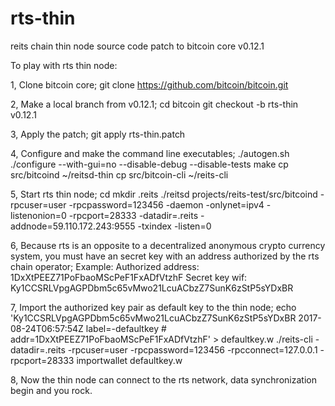 # rts-thin
reits chain thin node source code patch to bitcoin core v0.12.1

To play with rts thin node:

1, Clone bitcoin core;
    git clone https://github.com/bitcoin/bitcoin.git

2, Make a local branch from v0.12.1;
    cd bitcoin
    git checkout -b rts-thin v0.12.1

3, Apply the patch;
    git apply rts-thin.patch

4, Configure and make the command line executables;
    ./autogen.sh
    ./configure --with-gui=no --disable-debug --disable-tests
    make
    cp src/bitcoind ~/reitsd-thin
    cp src/bitcoin-cli ~/reits-cli

5, Start rts thin node;
    cd
    mkdir .reits
    ./reitsd projects/reits-test/src/bitcoind -rpcuser=user -rpcpassword=123456 -daemon -onlynet=ipv4 -listenonion=0 -rpcport=28333 -datadir=.reits -addnode=59.110.172.243:9555 -txindex -listen=0

6, Because rts is an opposite to a decentralized anonymous crypto currency system, you must have an secret key with an address authorized by the rts chain operator;
    Example:
        Authorized address: 1DxXtPEEZ71PoFbaoMScPeF1FxADfVtzhF
        Secret key wif: Ky1CCSRLVpgAGPDbm5c65vMwo21LcuACbzZ7SunK6zStP5sYDxBR

7, Import the authorized key pair as default key to the thin node;
    echo 'Ky1CCSRLVpgAGPDbm5c65vMwo21LcuACbzZ7SunK6zStP5sYDxBR 2017-08-24T06:57:54Z label=-defaultkey # addr=1DxXtPEEZ71PoFbaoMScPeF1FxADfVtzhF' > defaultkey.w
    ./reits-cli -datadir=.reits -rpcuser=user -rpcpassword=123456 -rpcconnect=127.0.0.1 -rpcport=28333 importwallet defaultkey.w

8, Now the thin node can connect to the rts network, data synchronization begin and you rock.
